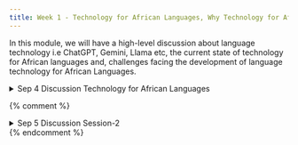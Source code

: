```yaml
---
title: Week 1 - Technology for African Languages, Why Technology for African Languages, Current state of Technology for African Languages 
---
```


In this module, we will have a high-level discussion about language technology i.e ChatGPT, Gemini, Llama etc, the current state of technology for African languages and, challenges facing the development of language technology for African Languages.

<details>
  <summary class="session-summary">
    <span class="date-label">Sep 4</span>
    <span class="label label-blue">Discussion</span>
    <span class="session-title">Technology for African Languages</span>
  </summary>
    <div markdown="1">

- [Slides]
<!--(https://app.perusall.com/courses/training-computers-to-understand-african-languages/frs159_slides_week1)
-->
- Pre-Class Reflection:
- Take a Look at the [Ethnologue page](https://www.ethnologue.com/), See if you can answer the following questions;
    - How many languages are spoken in the world today? How many of the spoken languages are from Africa? What countries have the most languages? What continents have the most indigenous languages?
- Read through this [blog](https://www.marekrei.com/blog/geographic-diversity-of-nlp-conferences/), see if you can understand the status of Natural Language Processing Research for African languages.
- Read through the [Masakhane](https://www.masakhane.io/), and the [AfricaNLP](https://sites.google.com/view/africanlp2024/home?authuser=0) pages,  make a reflection about Masakhane, AfricaNLP and the efforts being made to create technology for African languages.
- About technology and technology for African languages, a reflection about [Generative AI](https://ig.ft.com/generative-ai/).

</div>
</details>

{% comment %}

<details>
  <summary class="session-summary">
    <span class="date-label">Sep 5</span>
    <span class="label label-blue">Discussion</span>
    <span class="session-title">Session-2</span>
  </summary>
  <div markdown="1">

- [Slides coming soon]
- Pre-Class Reflection:
- Take a Look at the [Ethnologue page](https://www.ethnologue.com/), See if you can answer the following questions;
    - How many languages are spoken in the world today? How many of the spoken languages are from Africa? What countries have the most languages? What continents have the most indigenous languages?
- Read through this [blog](https://www.marekrei.com/blog/geographic-diversity-of-nlp-conferences/), see if you can understand the status of Natural Language Processing Research for African languages.

- Read through the following papers, summerise in one page your key takeaway from the paper. You don't have to understand everything.
  - [Ife Adebara, Muhammad Abdul-Mageed. “Towards Afrocentric NLP for African Languages:Where We Are and Where We Can Go.”](https://aclanthology.org/2022.acl-long.265.pdf) In Proceedings of the 60th Annual Meeting of the Association for Computational Linguistics (ACL 2022) Volume 1: Long Papers, pages 3814 - 3841.
  - [Atnafu Lambebo Tonja, Tadesse Destaw Belay, Israel Abebe Azime, et. al.,"Natural Language Processing in Ethiopian Languages: Current State, Challenges, and Opportunities"](https://aclanthology.org/2023.rail-1.14.pdf) In Proceedings of the Fourth workshop on Resources for African Indigenous Languages (RAIL 2023), pages 126–139.
  - [Chesire Emmanue, Kipkebut Andrew. "Current State, Challenges and Opportunities for Natural Language Processing Research and Development in Africa: A Systemic Review"](https://openreview.net/pdf?id=9CsL0PvDDV) In AfricaNLP workshop at the International Conference on Learning Representation (ICLR 2024).


<!-- **Post your reflection in the** <a href="https://introtodh--spring2024.slack.com/archives/C06F1KS1ULT" style="color: #ee6374;">**#reflections** </a>**channel on Slack** <a style="color: #ee6374;">**before 9:00AM on the day of our class.**</a> -->


</div>
</details>
{% endcomment %}